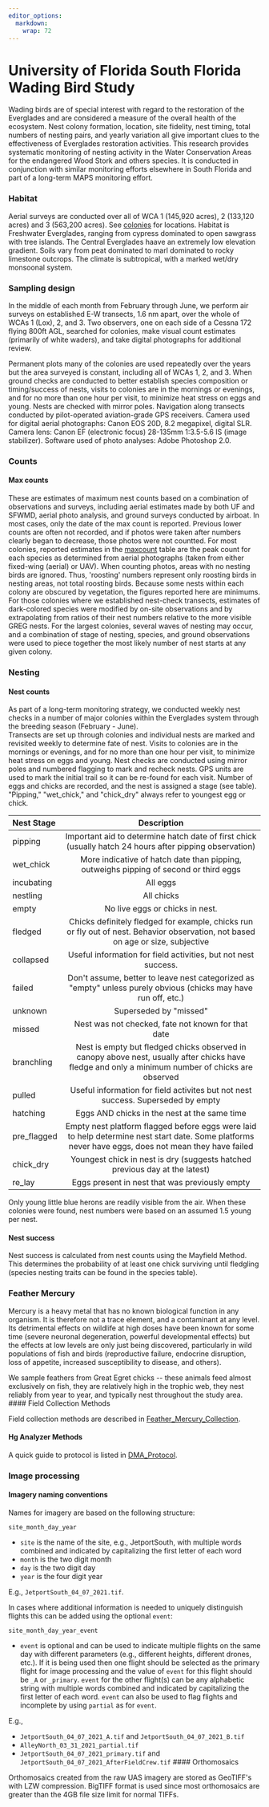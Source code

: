 ```yaml
---
editor_options: 
  markdown: 
    wrap: 72
---
```


# University of Florida South Florida Wading Bird Study

Wading birds are of special interest with regard to the restoration of
the Everglades and are considered a measure of the overall health of the
ecosystem. Nest colony formation, location, site fidelity, nest timing,
total numbers of nesting pairs, and yearly variation all give important
clues to the effectiveness of Everglades restoration activities. This
research provides systematic monitoring of nesting activity in the Water
Conservation Areas for the endangered Wood Stork and others species. It
is conducted in conjunction with similar monitoring efforts elsewhere in
South Florida and part of a long-term MAPS monitoring effort.

### Habitat

Aerial surveys are conducted over all of WCA 1 (145,920 acres), 2
(133,120 acres) and 3 (563,200 acres). See
[colonies](../SiteandMethods/colonies.csv) for locations. Habitat is
Freshwater Everglades, ranging from cypress dominated to open sawgrass
with tree islands. The Central Everglades haave an extremely low
elevation gradient. Soils vary from peat dominated to marl dominated to
rocky limestone outcrops. The climate is subtropical, with a marked
wet/dry monsoonal system.

### Sampling design

In the middle of each month from February through June, we perform air
surveys on established E-W transects, 1.6 nm apart, over the whole of
WCAs 1 (Lox), 2, and 3. Two observers, one on each side of a Cessna 172
flying 800ft AGL, searched for colonies, make visual count estimates
(primarily of white waders), and take digital photographs for additional
review.

Permanent plots many of the colonies are used repeatedly over the years
but the area surveyed is constant, including all of WCAs 1, 2, and 3.
When ground checks are conducted to better establish species composition
or timing/success of nests, visits to colonies are in the mornings or
evenings, and for no more than one hour per visit, to minimize heat
stress on eggs and young. Nests are checked with mirror poles.
Navigation along transects conducted by pilot-operated aviation-grade
GPS receivers. Camera used for digital aerial photographs: Canon EOS
20D, 8.2 megapixel, digital SLR. Camera lens: Canon EF (electronic
focus) 28-135mm 1:3.5-5.6 IS (image stabilizer). Software used of photo
analyses: Adobe Photoshop 2.0.

### Counts

#### Max counts

These are estimates of maximum nest counts based on a combination of
observations and surveys, including aerial estimates made by both UF and
SFWMD, aerial photo analysis, and ground surveys conducted by airboat.
In most cases, only the date of the max count is reported. Previous
lower counts are often not recorded, and if photos were taken after
numbers clearly began to decrease, those photos were not countted. For
most colonies, reported estimates in the
[maxcount](../Counts/maxcount.csv) table are the peak count for each
species as determined from aerial photographs (taken from either
fixed-wing (aerial) or UAV). When counting photos, areas with no nesting
birds are ignored. Thus, 'roosting' numbers represent only roosting
birds in nesting areas, not total roosting birds. Because some nests
within each colony are obscured by vegetation, the figures reported here
are minimums. For those colonies where we established nest-check
transects, estimates of dark-colored species were modified by on-site
observations and by extrapolating from ratios of their nest numbers
relative to the more visible GREG nests. For the largest colonies,
several waves of nesting may occur, and a combination of stage of
nesting, species, and ground observations were used to piece together
the most likely number of nest starts at any given colony.

### Nesting

#### Nest counts

As part of a long-term monitoring strategy, we conducted weekly nest
checks in a number of major colonies within the Everglades system
through the breeding season (February - June).\
Transects are set up through colonies and individual nests are marked
and revisited weekly to determine fate of nest. Visits to colonies are
in the mornings or evenings, and for no more than one hour per visit, to
minimize heat stress on eggs and young. Nest checks are conducted using
mirror poles and numbered flagging to mark and recheck nests. GPS units
are used to mark the initial trail so it can be re-found for each visit.
Number of eggs and chicks are recorded, and the nest is assigned a stage
(see table). "Pipping," "wet_chick," and "chick_dry" always refer to
youngest egg or chick.

| Nest Stage  |                                                                     Description                                                                     |
|:----------------|:-----------------------------------------------------:|
| pipping     |                       Important aid to determine hatch date of first chick (usually hatch 24 hours after pipping observation)                       |
| wet_chick   |                                More indicative of hatch date than pipping, outweighs pipping of second or third eggs                                |
| incubating  |                                                                      All eggs                                                                       |
| nestling    |                                                                     All chicks                                                                      |
| empty       |                                                           No live eggs or chicks in nest.                                                           |
| fledged     |          Chicks definitely fledged for example, chicks run or fly out of nest. Behavior observation, not based on age or size, subjective           |
| collapsed   |                                           Useful information for field activities, but not nest success.                                            |
| failed      |                   Don't assume, better to leave nest categorized as "empty" unless purely obvious (chicks may have run off, etc.)                   |
| unknown     |                                                               Superseded by "missed"                                                                |
| missed      |                                                 Nest was not checked, fate not known for that date                                                  |
| branchling  |  Nest is empty but fledged chicks observed in canopy above nest, usually after chicks have fledge and only a minimum number of chicks are observed  |
| pulled      |                                  Useful information for field activites but not nest success. Superseded by empty                                   |
| hatching    |                                                    Eggs AND chicks in the nest at the same time                                                     |
| pre_flagged | Empty nest platform flagged before eggs were laid to help determine nest start date. Some platforms never have eggs, does not mean they have failed |
| chick_dry   |                                     Youngest chick in nest is dry (suggests hatched previous day at the latest)                                     |
| re_lay      |                                                   Eggs present in nest that was previously empty                                                    |

Only young little blue herons are readily visible from the air. When
these colonies were found, nest numbers were based on an assumed 1.5
young per nest.

#### Nest success

Nest success is calculated from nest counts using the Mayfield Method.
This determines the probability of at least one chick surviving until
fledgling (species nesting traits can be found in the species table).

### Feather Mercury

Mercury is a heavy metal that has no known biological function in any
organism. It is therefore not a trace element, and a contaminant at any
level. Its detrimental effects on wildlife at high doses have been known
for some time (severe neuronal degeneration, powerful developmental
effects) but the effects at low levels are only just being discovered,
particularly in wild populations of fish and birds (reproductive
failure, endocrine disruption, loss of appetite, increased
susceptibility to disease, and others).

We sample feathers from Great Egret chicks -- these animals feed almost
exclusively on fish, they are relatively high in the trophic web, they
nest reliably from year to year, and typically nest throughout the study
area. \#### Field Collection Methods

Field collection methods are described in
[Feather_Mercury_Collection](../SiteandMethods/Feather_Mercury_Collection.md).

#### Hg Analyzer Methods

A quick guide to protocol is listed in
[DMA_Protocol](../SiteandMethods/DMA_Protocol.md).

### Image processing

#### Imagery naming conventions

Names for imagery are based on the following structure:

`site_month_day_year`

-   `site` is the name of the site, e.g., JetportSouth, with multiple
    words combined and indicated by capitalizing the first letter of
    each word
-   `month` is the two digit month
-   `day` is the two digit day
-   `year` is the four digit year

E.g., `JetportSouth_04_07_2021.tif`.

In cases where additional information is needed to uniquely distinguish
flights this can be added using the optional `event`:

`site_month_day_year_event`

-   `event` is optional and can be used to indicate multiple flights on
    the same day with different parameters (e.g., different heights,
    different drones, etc.). If it is being used then one flight should
    be selected as the primary flight for image processing and the value
    of `event` for this flight should be `_A` or `_primary`. `event` for
    the other flight(s) can be any alphabetic string with multiple words
    combined and indicated by capitalizing the first letter of each
    word. `event` can also be used to flag flights and incomplete by
    using `partial` as for `event`.

E.g.,

-   `JetportSouth_04_07_2021_A.tif` and `JetportSouth_04_07_2021_B.tif`
-   `AlleyNorth_03_31_2021_partial.tif`
-   `JetportSouth_04_07_2021_primary.tif` and
    `JetportSouth_04_07_2021_AfterFieldCrew.tif` \#### Orthomosaics

Orthomosaics created from the raw UAS imagery are stored as GeoTIFF's
with LZW compression. BigTIFF format is used since most orthomosaics are
greater than the 4GB file size limit for normal TIFFs.
